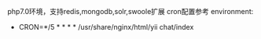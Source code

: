 php7.0环境，支持redis,mongodb,solr,swoole扩展
cron配置参考
environment:
   - CRON=*/5 * * * * /usr/share/nginx/html/yii chat/index